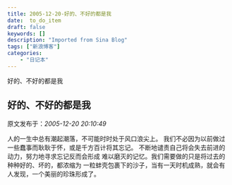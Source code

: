 ```yaml
---
title: 2005-12-20-好的、不好的都是我
date:  to_do_item
draft: false
keywords: []
description: "Imported from Sina Blog"
tags: ["新浪博客"]
categories: 
    - "日记本"
---
```

好的、不好的都是我
## 好的、不好的都是我

 原文发布于：*2005-12-20 20:10:49*

 
人的一生中总有潮起潮落，不可能时时处于风口浪尖上。 我们不必因为以前做过一些蠢事而耿耿于怀，或是千方百计将其忘记。
不断地谴责自己将会失去前进的动力，努力地寻求忘记反而会形成 难以磨灭的记忆。我们需要做的只是将过去的种种好的、坏的，都浓缩为
一粒蚌壳包裹下的沙子，当有一天时机成熟，就会有人发现，一个美丽的珍珠形成了。


